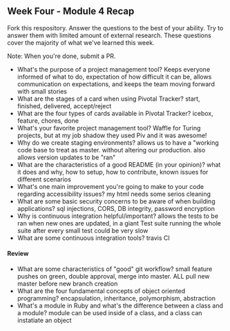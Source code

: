 ## Week Four - Module 4 Recap

Fork this respository. Answer the questions to the best of your ability. Try to answer them with limited amount of external research. These questions cover the majority of what we've learned this week. 

Note: When you're done, submit a PR. 

* What's the purpose of a project management tool?
Keeps everyone informed of what to do, expectation of how difficult it can be, allows communication on expectations, and keeps the team moving forward with small stories
* What are the stages of a card when using Pivotal Tracker?
start, finished, delivered, accept/reject
* What are the four types of cards available in Pivotal Tracker?
icebox, feature, chores, done
* What's your favorite project management tool?
Waffle for Turing projects, but at my job shadow they used Piv and it was awesome!
* Why do we create staging environments?
allows us to have a "working code base to treat as master. without altering our production. also allows version updates to be "ran"
* What are the characteristics of a good README (in your opinion)?
what it does and why, how to setup, how to contribute, known issues for different scenarios
* What's one main improvement you're going to make to your code regarding accessibility issues?
my html needs some serios cleaning 
* What are some basic security concerns to be aware of when building applications?
sql injections, CORS, DB integrity, password encryption
* Why is continuous integration helpful/important?
allows the tests to be ran when new ones are updated, in a giant Test suite running the whole suite after every small test could be very slow
* What are some continuous integration tools?
travis CI

#### Review  

* What are some characteristics of "good" git workflow?
small feature pushes on green, double approval, merge into master. ALL pull new master before new branch creation
* What are the four fundamental concepts of object oriented programming?
encapsulation, inheritance, polymorphism, abstraction
* What's a module in Ruby and what's the difference between a class and a module?
module can be used inside of a class, and a class can instatiate an object 

